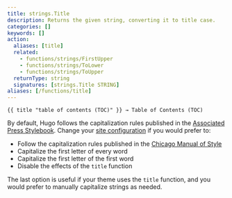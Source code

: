 ```yaml
---
title: strings.Title
description: Returns the given string, converting it to title case.
categories: []
keywords: []
action:
  aliases: [title]
  related:
    - functions/strings/FirstUpper
    - functions/strings/ToLower
    - functions/strings/ToUpper
  returnType: string
  signatures: [strings.Title STRING]
aliases: [/functions/title]
---
```


```go-html-template
{{ title "table of contents (TOC)" }} → Table of Contents (TOC)
```

By default, Hugo follows the capitalization rules published in the [Associated Press Stylebook]. Change your [site configuration] if you would prefer to:

- Follow the capitalization rules published in the [Chicago Manual of Style]
- Capitalize the first letter of every word
- Capitalize the first letter of the first word
- Disable the effects of the `title` function

The last option is useful if your theme uses the `title` function, and you would prefer to manually capitalize strings as needed.

[Associated Press Stylebook]: https://www.apstylebook.com/
[Chicago Manual of Style]: https://www.chicagomanualofstyle.org/home.html
[site configuration]: /getting-started/configuration/#configure-title-case
